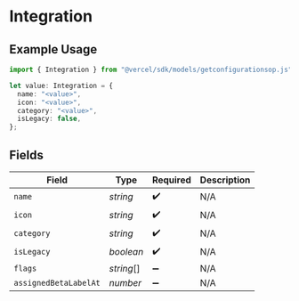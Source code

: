 # Integration

## Example Usage

```typescript
import { Integration } from "@vercel/sdk/models/getconfigurationsop.js";

let value: Integration = {
  name: "<value>",
  icon: "<value>",
  category: "<value>",
  isLegacy: false,
};
```

## Fields

| Field                 | Type                  | Required              | Description           |
| --------------------- | --------------------- | --------------------- | --------------------- |
| `name`                | *string*              | :heavy_check_mark:    | N/A                   |
| `icon`                | *string*              | :heavy_check_mark:    | N/A                   |
| `category`            | *string*              | :heavy_check_mark:    | N/A                   |
| `isLegacy`            | *boolean*             | :heavy_check_mark:    | N/A                   |
| `flags`               | *string*[]            | :heavy_minus_sign:    | N/A                   |
| `assignedBetaLabelAt` | *number*              | :heavy_minus_sign:    | N/A                   |